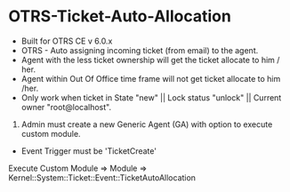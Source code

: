 # OTRS-Ticket-Auto-Allocation
- Built for OTRS CE v 6.0.x  
- OTRS - Auto assigning incoming ticket (from email) to the agent.  
- Agent with the less ticket ownership will get the ticket allocate to him / her.  
- Agent within Out Of Office time frame will not get ticket allocate to him /her.  
- Only work when ticket in State "new" || Lock status "unlock" || Current owner "root@localhost".  

1. Admin must create a new Generic Agent (GA) with option to execute custom module.  

- Event Trigger must be 'TicketCreate'  

Execute Custom Module => Module => Kernel::System::Ticket::Event::TicketAutoAllocation  
